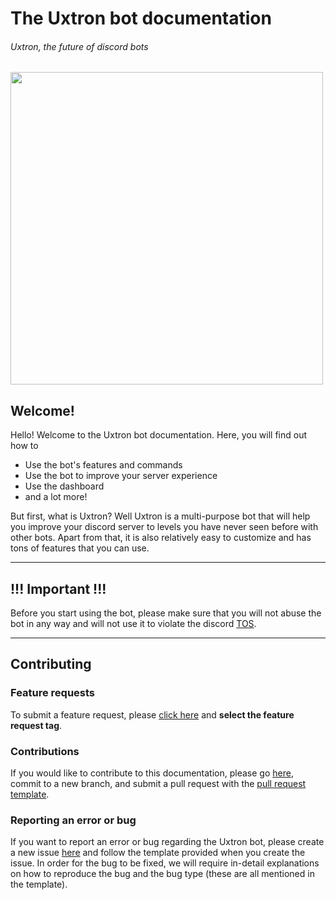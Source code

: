 # The Uxtron bot documentation
###### Uxtron, the future of discord bots


<img src="https://user-images.githubusercontent.com/65468855/180603972-d5e795e1-220a-47ff-a219-2f731f0d92e7.png" width="500"/>


## Welcome!

Hello! Welcome to the Uxtron bot documentation. Here, you will find out how to

* Use the bot's features and commands
* Use the bot to improve your server experience
* Use the dashboard
* and a lot more!

But first, what is Uxtron? Well Uxtron is a multi-purpose bot that will help you improve your discord server to levels you have never seen before with other bots. Apart from that, it is also relatively easy to customize and has tons of features that you can use.

***

## !!! Important !!!

Before you start using the bot, please make sure that you will not abuse the bot in any way and will not use it to violate the discord [TOS](https://discord.com/guidelines).

***

## Contributing

### Feature requests

To submit a feature request, please [click here](https://github.com/Uxtron-team/Uxtron-bot-docs/discussions/new) and **select the feature request tag**.

### Contributions

If you would like to contribute to this documentation, please go [here](https://github.com/Uxtron-team/uxtron-bot-docs), commit to a new branch, and submit a pull request with the [pull request template](https://github.com/Uxtron-team/Uxtron-bot-docs/.github/PULL\_REQUEST\_TEMPLATE/PR\_template.md).

### Reporting an error or bug

If you want to report an error or bug regarding the Uxtron bot, please create a new issue [here](https://github.com/Uxtron-team/Uxtron-bot-docs/issues/new/choose) and follow the template provided when you create the issue. In order for the bug to be fixed, we will require in-detail explanations on how to reproduce the bug and the bug type (these are all mentioned in the template).
